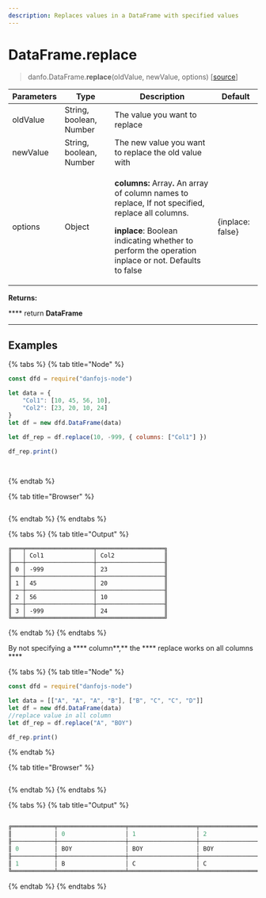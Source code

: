```yaml
---
description: Replaces values in a DataFrame with specified values
---
```


# DataFrame.replace

> danfo.DataFrame.**replace**(oldValue, newValue, options) \[[source](https://github.com/opensource9ja/danfojs/blob/3398c2f540c16ac95599a05b6f2db4eff8a258c9/danfojs/src/core/frame.js#L1670)]

| Parameters | Type                    | Description                                                                                                                                                                                                                                                              | Default          |
| ---------- | ----------------------- | ------------------------------------------------------------------------------------------------------------------------------------------------------------------------------------------------------------------------------------------------------------------------ | ---------------- |
| oldValue   | String, boolean, Number | The value you want to replace                                                                                                                                                                                                                                            |                  |
| newValue   | String, boolean, Number | The new value you want to replace the old value with                                                                                                                                                                                                                     |                  |
| options    | Object                  | <p><strong>columns:</strong> Array<strong>.</strong> An array of column names to replace, If not specified, replace all columns.</p><p></p><p><strong>inplace</strong>: Boolean indicating whether to perform the operation inplace or not. Defaults to false</p><p></p> | {inplace: false} |

**Returns:**

&#x20;      ****       return **DataFrame**

****

## **Examples**

{% tabs %}
{% tab title="Node" %}
```javascript
const dfd = require("danfojs-node")

let data = {
    "Col1": [10, 45, 56, 10],
    "Col2": [23, 20, 10, 24]
}
let df = new dfd.DataFrame(data)

let df_rep = df.replace(10, -999, { columns: ["Col1"] })

df_rep.print()
 
 
```
{% endtab %}

{% tab title="Browser" %}
```
```
{% endtab %}
{% endtabs %}

{% tabs %}
{% tab title="Output" %}
```
╔═══╤═══════════════════╤═══════════════════╗
║   │ Col1              │ Col2              ║
╟───┼───────────────────┼───────────────────╢
║ 0 │ -999              │ 23                ║
╟───┼───────────────────┼───────────────────╢
║ 1 │ 45                │ 20                ║
╟───┼───────────────────┼───────────────────╢
║ 2 │ 56                │ 10                ║
╟───┼───────────────────┼───────────────────╢
║ 3 │ -999              │ 24                ║
╚═══╧═══════════════════╧═══════════════════╝
```
{% endtab %}
{% endtabs %}

By not specifying a **** column**,** the **** replace works on all columns ****&#x20;

{% tabs %}
{% tab title="Node" %}
```javascript
const dfd = require("danfojs-node")

let data = [["A", "A", "A", "B"], ["B", "C", "C", "D"]]
let df = new dfd.DataFrame(data)
//replace value in all column
let df_rep = df.replace("A", "BOY")

df_rep.print()

```
{% endtab %}

{% tab title="Browser" %}
```
```
{% endtab %}
{% endtabs %}

{% tabs %}
{% tab title="Output" %}
```javascript

╔════════════╤═══════════════════╤═══════════════════╤═══════════════════╤═══════════════════╗
║            │ 0                 │ 1                 │ 2                 │ 3                 ║
╟────────────┼───────────────────┼───────────────────┼───────────────────┼───────────────────╢
║ 0          │ BOY               │ BOY               │ BOY               │ B                 ║
╟────────────┼───────────────────┼───────────────────┼───────────────────┼───────────────────╢
║ 1          │ B                 │ C                 │ C                 │ D                 ║
╚════════════╧═══════════════════╧═══════════════════╧═══════════════════╧═══════════════════╝
```
{% endtab %}
{% endtabs %}
